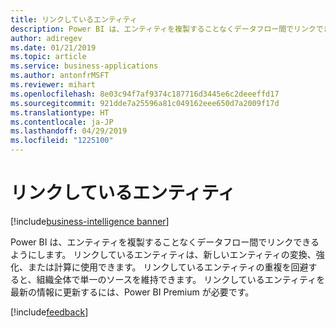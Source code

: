 ```yaml
---
title: リンクしているエンティティ
description: Power BI は、エンティティを複製することなくデータフロー間でリンクできるようにします
author: adiregev
ms.date: 01/21/2019
ms.topic: article
ms.service: business-applications
ms.author: antonfrMSFT
ms.reviewer: mihart
ms.openlocfilehash: 8e03c94f7af9374c187716d3445e6c2deeeffd17
ms.sourcegitcommit: 921dde7a25596a81c049162eee650d7a2009f17d
ms.translationtype: HT
ms.contentlocale: ja-JP
ms.lasthandoff: 04/29/2019
ms.locfileid: "1225100"
---
```

# <a name="linked-entities"></a>リンクしているエンティティ
[!include[business-intelligence banner](../../../includes/business-intelligence.md)]


Power BI は、エンティティを複製することなくデータフロー間でリンクできるようにします。
リンクしているエンティティは、新しいエンティティの変換、強化、または計算に使用できます。 リンクしているエンティティの重複を回避すると、組織全体で単一のソースを維持できます。 リンクしているエンティティを最新の情報に更新するには、Power BI Premium が必要です。 

[!include[feedback](../../includes/service-feedback.md)]